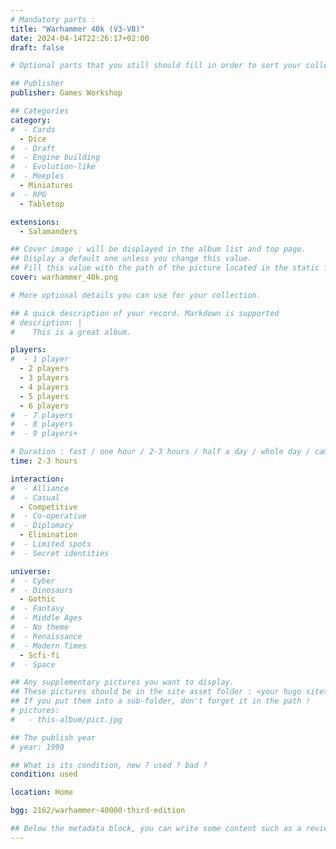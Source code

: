 ```yaml
---
# Mandatory parts :
title: "Warhammer 40k (V3-V8)"
date: 2024-04-14T22:26:17+02:00
draft: false

# Optional parts that you still should fill in order to sort your collection

## Publisher
publisher: Games Workshop

## Categories
category:
#  - Cards
  - Dice
#  - Draft
#  - Engine building
#  - Evolution-like
#  - Meeples
  - Miniatures
#  - RPG
  - Tabletop

extensions:
  - Salamanders

## Cover image : will be displayed in the album list and top page.
## Display a default one unless you change this value.
## Fill this value with the path of the picture located in the static folder
cover: warhammer_40k.png

# More optional details you can use for your collection.

## A quick description of your record. Markdown is supported
# description: |
#    This is a great album.

players:
#  - 1 player
  - 2 players
  - 3 players
  - 4 players
  - 5 players
  - 6 players
#  - 7 players
#  - 8 players
#  - 9 players+

# Duration : fast / one hour / 2-3 hours / half a day / whole day / campaign
time: 2-3 hours

interaction:
#  - Alliance
#  - Casual
  - Competitive
#  - Co-operative
#  - Diplomacy
  - Elimination
#  - Limited spots
#  - Secret identities

universe:
#  - Cyber
#  - Dinosaurs
  - Gothic
#  - Fantasy
#  - Middle Ages
#  - No theme
#  - Renaissance
#  - Modern Times
  - Scfi-fi
#  - Space

## Any supplementary pictures you want to display.
## These pictures should be in the site asset folder : <your hugo site>/static
## If you put them into a sub-folder, don't forget it in the path !
# pictures:
#   - this-album/pict.jpg

## The publish year
# year: 1990

## What is its condition, new ? used ? bad ?
condition: used

location: Home

bgg: 2162/warhammer-40000-third-edition

## Below the metadata block, you can write some content such as a review or anything else you want. It'll be displayed in the album page.
---
```

